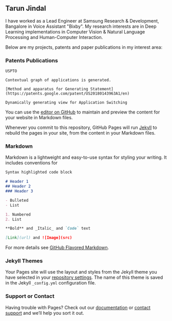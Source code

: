 ## Tarun Jindal

I have worked as a Lead Engineer at Samsung Research & Development, Bangalore in Voice Assistant "Bixby". My research interests are in Deep Learning implementations in Computer Vision & Natural Language Processing and Human-Computer Interaction.

Below are my projects, patents and paper publications in my interest area:

### Patents Publications

```[Contextual based Application Navigation](https://patents.google.com/patent/US20170315826A1/en)
USPTO

Contextual graph of applications is generated.

[Method and apparatus for Generating Statement](https://patents.google.com/patent/US20180143963A1/en)

Dynamically generating view for Application Switching 
```

You can use the [editor on GitHub](https://github.com/Tarun93/tarun93.github.io/edit/master/index.md) to maintain and preview the content for your website in Markdown files.

Whenever you commit to this repository, GitHub Pages will run [Jekyll](https://jekyllrb.com/) to rebuild the pages in your site, from the content in your Markdown files.

### Markdown

Markdown is a lightweight and easy-to-use syntax for styling your writing. It includes conventions for

```markdown
Syntax highlighted code block

# Header 1
## Header 2
### Header 3

- Bulleted
- List

1. Numbered
2. List

**Bold** and _Italic_ and `Code` text

[Link](url) and ![Image](src)
```

For more details see [GitHub Flavored Markdown](https://guides.github.com/features/mastering-markdown/).

### Jekyll Themes

Your Pages site will use the layout and styles from the Jekyll theme you have selected in your [repository settings](https://github.com/Tarun93/tarun93.github.io/settings). The name of this theme is saved in the Jekyll `_config.yml` configuration file.

### Support or Contact

Having trouble with Pages? Check out our [documentation](https://help.github.com/categories/github-pages-basics/) or [contact support](https://github.com/contact) and we’ll help you sort it out.
